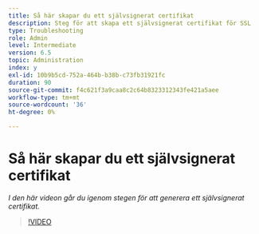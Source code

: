 ```yaml
---
title: Så här skapar du ett självsignerat certifikat
description: Steg för att skapa ett självsignerat certifikat för SSL
type: Troubleshooting
role: Admin
level: Intermediate
version: 6.5
topic: Administration
index: y
exl-id: 10b9b5cd-752a-464b-b38b-c73fb31921fc
duration: 90
source-git-commit: f4c621f3a9caa8c2c64b8323312343fe421a5aee
workflow-type: tm+mt
source-wordcount: '36'
ht-degree: 0%

---
```


# Så här skapar du ett självsignerat certifikat

*I den här videon går du igenom stegen för att generera ett självsignerat certifikat.*

>[!VIDEO](https://video.tv.adobe.com/v/335539?quality=12&learn=on)
